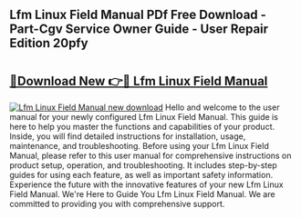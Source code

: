 ## Lfm Linux Field Manual PDf Free Download - Part-Cgv Service Owner Guide - User Repair Edition 20pfy

# <h2><a href="http://bc35147.oget.top/?id=Lfm+Linux+Field+Manual">🔗Download New 👉🔴 Lfm Linux Field Manual</a></h2>

[![Lfm Linux Field Manual new download](https://i.imgur.com/5g1atiW.png)](http://bc35147.oget.top/?id=Lfm+Linux+Field+Manual)
Hello and welcome to the user manual for your newly configured Lfm Linux Field Manual. This guide is here to help you master the functions and capabilities of your product. Inside, you will find detailed instructions for installation, usage, maintenance, and troubleshooting. Before using your Lfm Linux Field Manual, please refer to this user manual for comprehensive instructions on product setup, operation, and troubleshooting. It includes step-by-step guides for using each feature, as well as important safety information. Experience the future with the innovative features of your new Lfm Linux Field Manual. We're Here to Guide You Lfm Linux Field Manual. We are committed to providing you with comprehensive support.
